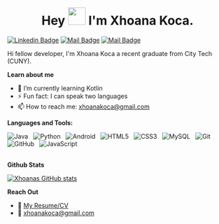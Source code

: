 <h1 align="center">Hey <img src="https://raw.githubusercontent.com/ShahriarShafin/ShahriarShafin/main/Assets/hi.gif" width="40px"/> I'm Xhoana Koca.</h1>


[![Linkedin Badge](https://img.shields.io/badge/-Xhoana-0e76a8?style=flat&labelColor=0e76a8&logo=linkedin&logoColor=white)](https://www.linkedin.com/in/xhoana-koca/) [![Mail Badge](https://img.shields.io/badge/-@joeyful_coder-e84393?style=flat&labelColor=e84393&logo=instagram&logoColor=white)](https://instagram.com/joeyful.coder) [![Mail Badge](https://img.shields.io/badge/-xhoana-c0392b?style=flat&labelColor=c0392b&logo=gmail&logoColor=white)](mailto:xhoanakoca@gmail.com)

Hi fellow developer, I'm Xhoana Koca a recent graduate from City Tech (CUNY).





<!-- TODO: Add last video link -->
**Learn about me** 
- 🌱 I’m currently learning Kotlin
- ⚡ Fun fact: I can speak two languages
- 📫 How to reach me: xhoanakoca@gmail.com

**Languages and Tools:** 

![Java](https://img.shields.io/badge/-Java-black?logo=java&style=social)&nbsp;&nbsp;
![Python](https://img.shields.io/badge/-Python-black?logo=Python&style=social)&nbsp;&nbsp;
![Android](https://img.shields.io/badge/-Android-black?logo=android&style=social)&nbsp;&nbsp;
![HTML5](https://img.shields.io/badge/-HTML5-black?logo=html5&style=social)&nbsp;&nbsp;
![CSS3](https://img.shields.io/badge/-CSS3-black?logo=css3&style=social)&nbsp;&nbsp;
![MySQL](https://img.shields.io/badge/-MySQL-black?logo=mysql&style=social)&nbsp;&nbsp;
![Git](https://img.shields.io/badge/-Git-black?logo=git&style=social)&nbsp;&nbsp;
![GitHub](https://img.shields.io/badge/-GitHub-black?logo=github&style=social)&nbsp;&nbsp;
![JavaScript](https://img.shields.io/badge/-JavaScript-black?logo=javascript&style=social)&nbsp;&nbsp;
<br />
<br/>

**Github Stats**

[![Xhoanas GitHub stats](https://github-readme-stats.vercel.app/api?username=xhoanak&count_private=true&show_icons=true&theme=tokyonight&hide=stars)](https://github.com/xhoanak/github-readme-stats)


**Reach Out**
- :paperclip: [My Resume/CV](https://github.com/XhoanaK/XhoanaK/blob/master/resume/xhoanaKocaResume.pdf)
- :email: xhoanakoca@gmail.com


